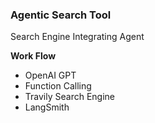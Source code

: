 ### **Agentic Search Tool**

Search Engine Integrating Agent

**Work Flow**

* OpenAI GPT
* Function Calling  
* Travily Search Engine
* LangSmith
